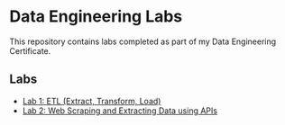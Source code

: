 # Data Engineering Labs

This repository contains labs completed as part of my Data Engineering Certificate.

## Labs
- [Lab 1: ETL (Extract, Transform, Load)](Lab1/etl_code.py) 
- [Lab 2: Web Scraping and Extracting Data using APIs](Lab2/webscraping_movies.py)
